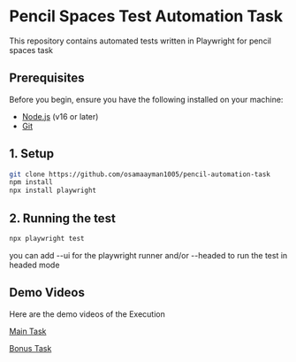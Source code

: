 # Pencil Spaces Test Automation Task

This repository contains automated tests written in Playwright for pencil spaces task

## Prerequisites

Before you begin, ensure you have the following installed on your machine:

- [Node.js](https://nodejs.org/) (v16 or later)
- [Git](https://git-scm.com/)

## 1. Setup

```bash
git clone https://github.com/osamaayman1005/pencil-automation-task
npm install
npx install playwright
```

## 2. Running the test
```bash
npx playwright test 
```
you can add --ui for the playwright runner and/or --headed to run the test in headed mode 

## Demo Videos

Here are the demo videos of the Execution

[Main Task](pencil-spaces-task.mp4)

[Bonus Task](pencil-spaces-bonus-task.mp4)
